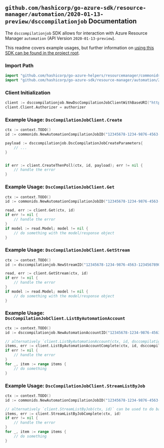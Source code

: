 
## `github.com/hashicorp/go-azure-sdk/resource-manager/automation/2020-01-13-preview/dsccompilationjob` Documentation

The `dsccompilationjob` SDK allows for interaction with Azure Resource Manager `automation` (API Version `2020-01-13-preview`).

This readme covers example usages, but further information on [using this SDK can be found in the project root](https://github.com/hashicorp/go-azure-sdk/tree/main/docs).

### Import Path

```go
import "github.com/hashicorp/go-azure-helpers/resourcemanager/commonids"
import "github.com/hashicorp/go-azure-sdk/resource-manager/automation/2020-01-13-preview/dsccompilationjob"
```


### Client Initialization

```go
client := dsccompilationjob.NewDscCompilationJobClientWithBaseURI("https://management.azure.com")
client.Client.Authorizer = authorizer
```


### Example Usage: `DscCompilationJobClient.Create`

```go
ctx := context.TODO()
id := commonids.NewAutomationCompilationJobID("12345678-1234-9876-4563-123456789012", "example-resource-group", "automationAccountName", "compilationJobId")

payload := dsccompilationjob.DscCompilationJobCreateParameters{
	// ...
}


if err := client.CreateThenPoll(ctx, id, payload); err != nil {
	// handle the error
}
```


### Example Usage: `DscCompilationJobClient.Get`

```go
ctx := context.TODO()
id := commonids.NewAutomationCompilationJobID("12345678-1234-9876-4563-123456789012", "example-resource-group", "automationAccountName", "compilationJobId")

read, err := client.Get(ctx, id)
if err != nil {
	// handle the error
}
if model := read.Model; model != nil {
	// do something with the model/response object
}
```


### Example Usage: `DscCompilationJobClient.GetStream`

```go
ctx := context.TODO()
id := dsccompilationjob.NewStreamID("12345678-1234-9876-4563-123456789012", "example-resource-group", "automationAccountName", "jobId", "jobStreamId")

read, err := client.GetStream(ctx, id)
if err != nil {
	// handle the error
}
if model := read.Model; model != nil {
	// do something with the model/response object
}
```


### Example Usage: `DscCompilationJobClient.ListByAutomationAccount`

```go
ctx := context.TODO()
id := dsccompilationjob.NewAutomationAccountID("12345678-1234-9876-4563-123456789012", "example-resource-group", "automationAccountName")

// alternatively `client.ListByAutomationAccount(ctx, id, dsccompilationjob.DefaultListByAutomationAccountOperationOptions())` can be used to do batched pagination
items, err := client.ListByAutomationAccountComplete(ctx, id, dsccompilationjob.DefaultListByAutomationAccountOperationOptions())
if err != nil {
	// handle the error
}
for _, item := range items {
	// do something
}
```


### Example Usage: `DscCompilationJobClient.StreamListByJob`

```go
ctx := context.TODO()
id := commonids.NewAutomationCompilationJobID("12345678-1234-9876-4563-123456789012", "example-resource-group", "automationAccountName", "compilationJobId")

// alternatively `client.StreamListByJob(ctx, id)` can be used to do batched pagination
items, err := client.StreamListByJobComplete(ctx, id)
if err != nil {
	// handle the error
}
for _, item := range items {
	// do something
}
```
